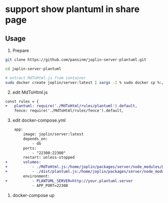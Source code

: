 # support show plantuml in share page

## Usage
 
1. Prepare
```sh
git clone https://github.com/pansinm/joplin-server-plantuml.git

cd joplin-server-plantuml

# extract MdToHtml.js from container
sudo docker create joplin/server:latest | xargs -I % sudo docker cp %:/home/joplin/packages/server/node_modules/@joplin/renderer/MdToHtml.js .
```
2. edit MdToHtml.js
```diff
const rules = {
+   plantuml: require('./MdToHtml/rules/plantuml').default,
    fence: require('./MdToHtml/rules/fence').default,
```
3. edit docker-compose.yml
```diff
    app:
        image: joplin/server:latest
        depends_on:
            - db
        ports:
            - "22300:22300"
        restart: unless-stopped
+       volumes:
+           - ./MdToHtml.js:/home/joplin/packages/server/node_modules/@joplin/renderer/MdToHtml.js
+           - ./dist/plantuml.js:/home/joplin/packages/server/node_modules/@joplin/renderer/MdToHtml/rules/plantuml.js
        environment:
+           - PLANTUML_SERVER=http://your.plantuml.server
            - APP_PORT=22300

```
1. docker-compose up
